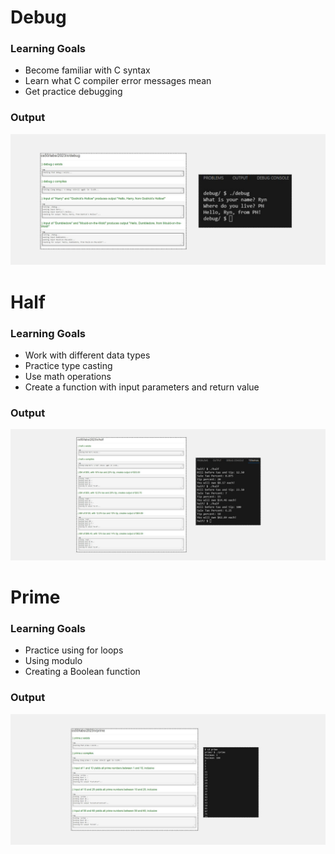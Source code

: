 <h1>Debug</h1>
<h3>Learning Goals</h3>
<ul>
  <li>Become familiar with C syntax</li>
  <li>Learn what C compiler error messages mean</li>
  <li>Get practice debugging</li>
</ul>  
<h3>Output</h3>
<img src="assets/1.png">


<h1>Half</h1>
<h3>Learning Goals</h3>
<ul>
  <li>Work with different data types</li>
  <li>Practice type casting</li>
  <li>Use math operations</li>
  <li>Create a function with input parameters and return value</li>
</ul>  
<h3>Output</h3>
<img src="assets/2.png">


<h1>Prime</h1>
<h3>Learning Goals</h3>
<ul>
  <li>Practice using for loops</li>
  <li>Using modulo</li>
  <li>Creating a Boolean function</li>
</ul>  
<h3>Output</h3>
<img src="assets/3.png">

